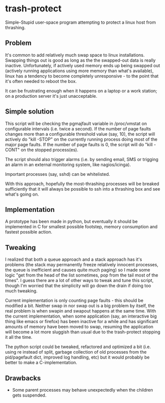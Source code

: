 trash-protect
=============

Simple-Stupid user-space program attempting to protect a linux host from thrashing.

Problem
-------

It's common to add relatively much swap space to linux installations.
Swapping things out is good as long as the the swapped-out data is
really inactive.  Unfortunately, if actively used memory ends up being
swapped out (actively running applications using more memory than
what's available), linux has a tendency to become completely
unresponsive - to the point that it's often needed to reboot the box.

It can be frustrating enough when it happens on a laptop or a work
station; on a production server it's just unacceptable.

Simple solution
---------------

This script will be checking the pgmajfault variable in /proc/vmstat
on configurable intervals (i.e. twice a second).  If the number of
page faults changes more than a configurable threshold value (say,
10), the script will actively do "kill -STOP" on the currently running
process doing most of the major page faults.  If the number of page
faults is 0, the script will do "kill -CONT" on the stopped process(es).

The script should also trigger alarms (i.e. by sending email, SMS or
trigging an alarm in an external monitoring system, like
nagios/icinga).

Important processes (say, sshd) can be whitelisted.

With this approach, hopefully the most-thrashing processes will be
breaked sufficiently that it will always be possible to ssh into a
thrashing box and see what's going on.

Implementation
--------------

A prototype has been made in python, but eventually it should be
implemented in C for smallest possible footstep, memory consumption
and fastest possible action.

Tweaking
--------

I realized that both a queue approach and a stack approach has it's
problems (the stack may permanently freeze relatively innocent
processes, the queue is inefficient and causes quite much paging) so I
made some logic "get from the head of the list sometimes, pop from the
tail most of the times".  I guess there are a lot of other ways to
tweak and tune this script, though I'm worried that the simplicity
will go down the drain if doing too much tweaking.

Current implementation is only counting page faults - this should be
modified a bit.  Neither swap in nor swap out is a big problem by
itself, the real problem is when swapin and swapout happens at the
same time.  With the current implementation, when some application
(say, an interactive big thing like emacs or firefox) has been
inactive for a while and has significant amounts of memory have been
moved to swap, resuming the application will become a lot more
sluggish than usual due to the trash-protect stopping it all the time.

The python script could be tweaked, refactored and optimized a bit
(i.e. using re instead of split, garbage collection of old processes
from the pid/pagefault dict, improved log handling, etc) but it would
probably be better to make a C-implementation.

Drawbacks
---------

* Some parent processes may behave unexpectedly when the children gets
  suspended.
